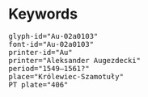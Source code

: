 # Keywords
<pre>
glyph-id="Au-02a0103"
font-id="Au-02a0103"
printer-id="Au"
printer="Aleksander Augezdecki"
period="1549–1561?"
place="Królewiec-Szamotuły"
PT plate="406"
</pre>
